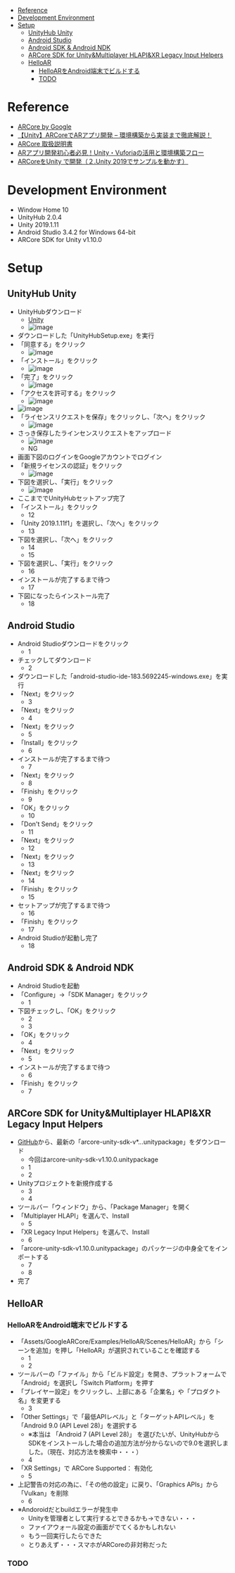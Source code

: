 - [Reference](#reference)
- [Development Environment](#development-environment)
- [Setup](#setup)
  - [UnityHub Unity](#unityhub-unity)
  - [Android Studio](#android-studio)
  - [Android SDK & Android NDK](#android-sdk--android-ndk)
  - [ARCore SDK for Unity&Multiplayer HLAPI&XR Legacy Input Helpers](#arcore-sdk-for-unitymultiplayer-hlapixr-legacy-input-helpers)
  - [HelloAR](#helloar)
    - [HelloARをAndroid端末でビルドする](#helloar%e3%82%92android%e7%ab%af%e6%9c%ab%e3%81%a7%e3%83%93%e3%83%ab%e3%83%89%e3%81%99%e3%82%8b)
    - [TODO](#todo)

# Reference
- [ARCore by Google](https://developers.google.com/ar/)
- [【Unity】ARCoreでARアプリ開発 – 環境構築から実装まで徹底解説！](https://xr-hub.com/archives/14427)
- [ARCore 取扱説明書](https://qiita.com/taptappun/items/a5337d29a43d5d673c7f)
- [ARアプリ開発初心者必見！Unity・Vuforiaの活用と環境構築フロー](https://xr-hub.com/archives/719)
- [ARCoreをUnity で開発（２.Unity 2019でサンプルを動かす）](https://qiita.com/takaf04/items/b4accb27d2ede69b7937)

# Development Environment
- Window Home 10
- UnityHub 2.0.4
- Unity 2019.1.11
- Android Studio 3.4.2 for Windows 64-bit
- ARCore SDK for Unity v1.10.0


# Setup
## UnityHub Unity
- UnityHubダウンロード
  - [Unity](https://unity3d.com/jp/get-unity/update/)
  - ![image](./image/Unity_1.PNG)
- ダウンロードした「UnityHubSetup.exe」を実行
- 「同意する」をクリック
  - ![image](./image/Unity_2.PNG)
- 「インストール」をクリック
  - ![image](./image/Unity_3.PNG)
- 「完了」をクリック
  - ![image](./image/Unity_4.PNG)
- 「アクセスを許可する」をクリック
  - ![image](./image/Unity_5.PNG)
- ![image](./image/Unity_6.PNG)
- 「ライセンスリクエストを保存」をクリックし、「次へ」をクリック
  - ![image](./image/Unity_7.PNG)
- さっき保存したラインセンスリクエストをアップロード
  - ![image](./image/Unity_8.PNG)
  - NG
- 画面下図のログインをGoogleアカウントでログイン
- 「新規ライセンスの認証」をクリック
  - ![image](./image/Unity_9.PNG)
- 下図を選択し、「実行」をクリック
  - ![image](./image/Unity_10.PNG)
- ここまででUnityHubセットアップ完了
- 「インストール」をクリック
  - 12
- 「Unity 2019.1.11f1」を選択し、「次へ」をクリック
  - 13
- 下図を選択し、「次へ」をクリック
  - 14
  - 15
- 下図を選択し、「実行」をクリック
  - 16
- インストールが完了するまで待つ
  - 17
- 下図になったらインストール完了
  - 18

## Android Studio
- Android Studioダウンロードをクリック
  - 1
- チェックしてダウンロード
  - 2
- ダウンロードした「android-studio-ide-183.5692245-windows.exe」を実行
- 「Next」をクリック
  - 3
- 「Next」をクリック
  - 4
- 「Next」をクリック
  - 5
- 「Install」をクリック
  - 6
- インストールが完了するまで待つ
  - 7
- 「Next」をクリック
  - 8
- 「Finish」をクリック
  - 9
- 「OK」をクリック
  - 10
- 「Don't Send」をクリック
  - 11
- 「Next」をクリック
  - 12
- 「Next」をクリック
  - 13
- 「Next」をクリック
  - 14
- 「Finish」をクリック
  - 15
- セットアップが完了するまで待つ
  - 16
- 「Finish」をクリック
  - 17
- Android Studioが起動し完了
  - 18

## Android SDK & Android NDK
- Android Studioを起動
- 「Configure」→「SDK Manager」をクリック
  - 1
- 下図チェックし、「OK」をクリック
  - 2
  - 3
- 「OK」をクリック
  - 4
- 「Next」をクリック
  - 5
- インストールが完了するまで待つ
  - 6
- 「Finish」をクリック
  - 7

## ARCore SDK for Unity&Multiplayer HLAPI&XR Legacy Input Helpers
- [GitHub](https://github.com/google-ar/arcore-unity-sdk/releases)から、最新の「arcore-unity-sdk-v*.*.*.unitypackage」をダウンロード
  - 今回はarcore-unity-sdk-v1.10.0.unitypackage
  - 1
  - 2
- Unityプロジェクトを新規作成する
  - 3
  - 4
- ツールバー「ウィンドウ」から、「Package Manager」を開く
- 「Multiplayer HLAPI」を選んで、Install
  - 5
- 「XR Legacy Input Helpers」を選んで、Install
  - 6
- 「arcore-unity-sdk-v1.10.0.unitypackage」のパッケージの中身全てをインポートする
  - 7
  - 8
- 完了

## HelloAR
### HelloARをAndroid端末でビルドする
- 「Assets/GoogleARCore/Examples/HelloAR/Scenes/HelloAR」から「シーンを追加」を押し「HelloAR」が選択されていることを確認する
  - 1
  - 2
- ツールバーの「ファイル」から「ビルド設定」を開き、プラットフォームで「Android」を選択し「Switch Platform」を押す
- 「プレイヤー設定」をクリックし、上部にある「企業名」や「プロダクト名」を変更する
  - 3
- 「Other Settings」で「最低APIレベル」と「ターゲットAPIレベル」を「Android 9.0 (API Level 28)」を選択する
  - ※本当は 「Android 7 (API Level 28)」 を選びたいが、UnityHubからSDKをインストールした場合の追加方法が分からないので9.0を選択しました。（現在、対応方法を検索中・・・）
  - 4
- 「XR Settings」で ARCore Supported： 有効化
  - 5
- 上記警告の対応の為に、「その他の設定」に戻り、「Graphics APIs」から「Vulkan」を削除
  - 6
- ※Andoroidだとbuildエラーが発生中
  - Unityを管理者として実行するとできるかも→できない・・・
  - ファイアウォール設定の画面がでてくるかもしれない
  - もう一回実行したらできた
  - とりあえず・・・スマホがARCoreの非対称だった

### TODO
